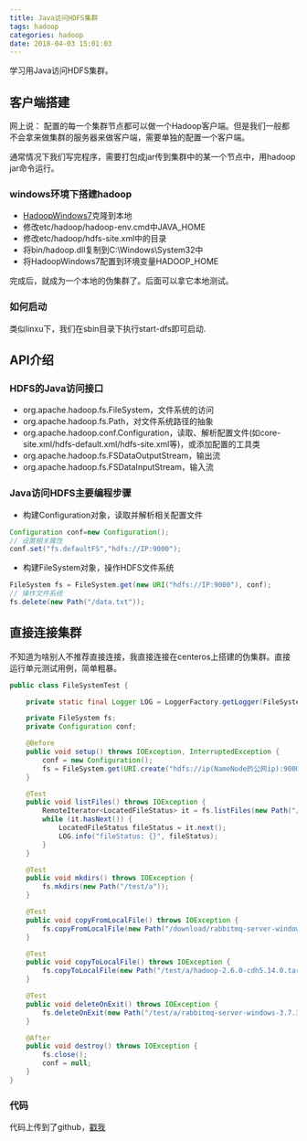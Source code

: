```yaml
---
title: Java访问HDFS集群
tags: hadoop
categories: hadoop
date: 2018-04-03 15:01:03
---
```

学习用Java访问HDFS集群。
<!-- more -->

## 客户端搭建

网上说： 配置的每一个集群节点都可以做一个Hadoop客户端。但是我们一般都不会拿来做集群的服务器来做客户端，需要单独的配置一个客户端。

通常情况下我们写完程序，需要打包成jar传到集群中的某一个节点中，用hadoop jar命令运行。

### windows环境下搭建hadoop

* [HadoopWindows7](https://github.com/Fespinola1/HadoopWindows7)克隆到本地
* 修改etc/hadoop/hadoop-env.cmd中JAVA_HOME
* 修改etc/hadoop/hdfs-site.xml中的目录
* 将bin/hadoop.dll复制到C:\Windows\System32中
* 将HadoopWindows7配置到环境变量HADOOP_HOME

完成后，就成为一个本地的伪集群了。后面可以拿它本地测试。

### 如何启动

类似linxu下，我们在sbin目录下执行start-dfs即可启动.

## API介绍

### HDFS的Java访问接口

* org.apache.hadoop.fs.FileSystem，文件系统的访问
* org.apache.hadoop.fs.Path，对文件系统路径的抽象
* org.apache.hadoop.conf.Configuration，读取、解析配置文件(如core-site.xml/hdfs-default.xml/hdfs-site.xml等)，或添加配置的工具类
* org.apache.hadoop.fs.FSDataOutputStream，输出流
* org.apache.hadoop.fs.FSDataInputStream，输入流

### Java访问HDFS主要编程步骤

* 构建Configuration对象，读取并解析相关配置文件
```java
Configuration conf=new Configuration();
// 设置相关属性
conf.set("fs.defaultFS","hdfs://IP:9000");
```

* 构建FileSystem对象，操作HDFS文件系统
```java
FileSystem fs = FileSystem.get(new URI("hdfs://IP:9000"), conf);
// 操作文件系统
fs.delete(new Path("/data.txt"));
```

## 直接连接集群

不知道为啥别人不推荐直接连接，我直接连接在centeros上搭建的伪集群。直接运行单元测试用例，简单粗暴。

```java
public class FileSystemTest {

    private static final Logger LOG = LoggerFactory.getLogger(FileSystemTest.class);

    private FileSystem fs;
    private Configuration conf;

    @Before
    public void setup() throws IOException, InterruptedException {
        conf = new Configuration();
        fs = FileSystem.get(URI.create("hdfs://ip(NameNode的公网ip):9000"), conf, "root");
    }

    @Test
    public void listFiles() throws IOException {
        RemoteIterator<LocatedFileStatus> it = fs.listFiles(new Path("/"), true);
        while (it.hasNext()) {
            LocatedFileStatus fileStatus = it.next();
            LOG.info("fileStatus: {}", fileStatus);
        }
    }

    @Test
    public void mkdirs() throws IOException {
        fs.mkdirs(new Path("/test/a"));
    }

    @Test
    public void copyFromLocalFile() throws IOException {
        fs.copyFromLocalFile(new Path("/download/rabbitmq-server-windows-3.7.3.zip"), new Path("/test/a"));
    }

    @Test
    public void copyToLocalFile() throws IOException {
        fs.copyToLocalFile(new Path("/test/a/hadoop-2.6.0-cdh5.14.0.tar.gz"), new Path("/download"));
    }

    @Test
    public void deleteOnExit() throws IOException {
        fs.deleteOnExit(new Path("/test/a/rabbitmq-server-windows-3.7.3.zip"));
    }

    @After
    public void destroy() throws IOException {
        fs.close();
        conf = null;
    }
}
```

### 代码

代码上传到了github，[戳我](https://github.com/xuanbo/hadoop-examples/tree/master/hdfs-example)